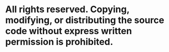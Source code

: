 # All rights reserved. Copying, modifying, or distributing the source code without express written permission is prohibited.
